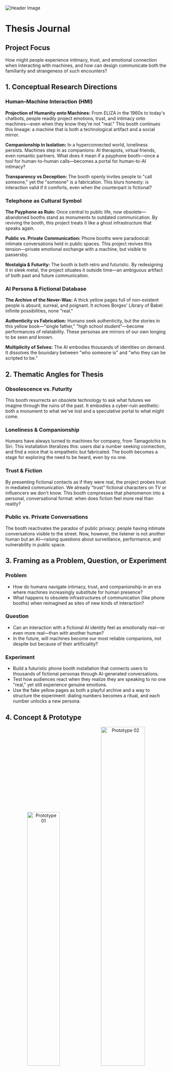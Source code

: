 ![Header Image](documentation/image/header.jpg)

# Thesis Journal

## Project Focus

How might people experience intimacy, trust, and emotional connection when interacting with machines, and how can design communicate both the familiarity and strangeness of such encounters?

## 1. Conceptual Research Directions

### Human–Machine Interaction (HMI)

**Projection of Humanity onto Machines:** From ELIZA in the 1960s to today's chatbots, people readily project emotions, trust, and intimacy onto machines—even when they know they're not "real." This booth continues this lineage: a machine that is both a technological artifact and a social mirror.

**Companionship in Isolation:** In a hyperconnected world, loneliness persists. Machines step in as companions: AI therapists, virtual friends, even romantic partners. What does it mean if a payphone booth—once a tool for human-to-human calls—becomes a portal for human-to-AI intimacy?

**Transparency vs Deception:** The booth openly invites people to "call someone," yet the "someone" is a fabrication. This blurs honesty: is interaction valid if it comforts, even when the counterpart is fictional?

### Telephone as Cultural Symbol

**The Payphone as Ruin:** Once central to public life, now obsolete—abandoned booths stand as monuments to outdated communication. By reviving the booth, this project treats it like a ghost infrastructure that speaks again.

**Public vs. Private Communication:** Phone booths were paradoxical: intimate conversations held in public spaces. This project revives this tension—private emotional exchange with a machine, but visible to passersby.

**Nostalgia & Futurity:** The booth is both retro and futuristic. By redesigning it in sleek metal, the project situates it outside time—an ambiguous artifact of both past and future communication.

### AI Persona & Fictional Database

**The Archive of the Never-Was:** A thick yellow pages full of non-existent people is absurd, surreal, and poignant. It echoes Borges' Library of Babel: infinite possibilities, none "real."

**Authenticity vs Fabrication:** Humans seek authenticity, but the stories in this yellow book—"single father," "high school student"—become performances of relatability. These personas are mirrors of our own longing to be seen and known.

**Multiplicity of Selves:** The AI embodies thousands of identities on demand. It dissolves the boundary between "who someone is" and "who they can be scripted to be."

## 2. Thematic Angles for Thesis

### Obsolescence vs. Futurity

This booth resurrects an obsolete technology to ask what futures we imagine through the ruins of the past. It embodies a cyber-ruin aesthetic: both a monument to what we've lost and a speculative portal to what might come.

### Loneliness & Companionship

Humans have always turned to machines for company, from Tamagotchis to Siri. This installation literalizes this: users dial a number seeking connection, and find a voice that is empathetic but fabricated. The booth becomes a stage for exploring the need to be heard, even by no one.

### Trust & Fiction

By presenting fictional contacts as if they were real, the project probes trust in mediated communication. We already "trust" fictional characters on TV or influencers we don't know. This booth compresses that phenomenon into a personal, conversational format: when does fiction feel more real than reality?

### Public vs. Private Conversations

The booth reactivates the paradox of public privacy: people having intimate conversations visible to the street. Now, however, the listener is not another human but an AI—raising questions about surveillance, performance, and vulnerability in public space.

## 3. Framing as a Problem, Question, or Experiment

### Problem

- How do humans navigate intimacy, trust, and companionship in an era where machines increasingly substitute for human presence?
- What happens to obsolete infrastructures of communication (like phone booths) when reimagined as sites of new kinds of interaction?

### Question

- Can an interaction with a fictional AI identity feel as emotionally real—or even more real—than with another human?
- In the future, will machines become our most reliable companions, not despite but because of their artificiality?

### Experiment

- Build a futuristic phone booth installation that connects users to thousands of fictional personas through AI-generated conversations.
- Test how audiences react when they realize they are speaking to no one "real," yet still experience genuine emotions.
- Use the fake yellow pages as both a playful archive and a way to structure the experiment: dialing numbers becomes a ritual, and each number unlocks a new persona.

## 4. Concept & Prototype

<div align="center">
  <img src="documentation/image/prototype%2001.jpg" alt="Prototype 01" width="45%">
  <img src="documentation/image/prototype%2002.png" alt="Prototype 02" width="52%">
</div>

To begin testing how human–machine intimacy might be framed through design, I created a 1:10 scale prototype using 3D-printed PLA parts and screws. The structure is semi-open with straight, minimal planes, emphasizing a futuristic and mechanical presence. This model was less about interactivity and more about exploring form: how the physical silhouette and assembly methods can signal authority, strangeness, and anticipation of a machine encounter.

The process revealed how practical design choices—flat planes, intersecting joints, visible fasteners—produced unexpected sculptural clarity. Even at a small scale, the form felt deliberate and monumental, suggesting that the booth itself could act as more than a container: it could be a stage for projection and encounter. Future iterations will explore surface treatments and larger-scale prototypes to test how these qualities translate to a full installation.

## 5. Interactive Prototype

![Prototype 03](documentation/image/prototype%2003.png)

### Document & Reflection

Over this cycle I combined two research techniques—precedent analysis and a semi-structured expert interview—with a hands-on, full-scale interaction prototype. Studying ELIZA, Lozano-Hemmer, Blast Theory, and QS Ventures helped me name the qualities I'm after: a voice-first encounter that feels familiar yet strange, credible without over-explaining, and staged through a reduced, retro-futurist form. That review clarified my design drivers (geometric planes, exposed joinery, minimal cues, ritualized dialing) and gave me criteria to judge the build: legibility of affordances, perceived "presence," and whether fiction remains believable.

I interviewed Robert Hickman, a sculptor known for public installations that balance approachability and durability. His advice grounded my aesthetic and structural choices. He emphasized that a piece feels "inviting" when it meets people at hand or eye level and avoids overly sharp or closed geometries. He also stressed material honesty—forms that look heavy should be heavy—and noted that signage rarely guides interaction; people respond more to tactile and spatial cues. From him I learned that warmth can come from proportion and finish, not literal decoration, and that public work succeeds when it seems sturdy yet touchable. His remarks reinforced my aim to make the booth accessible and ritualistic rather than decorative.

For user testing, I built a cardboard prototype with an embedded handset and numpad connected to my laptop, where the software was fully functional for calls to ten personas. Users could complete the ritual (find → dial → lift) with minimal instruction, suggesting that the affordances read. Some described the form as "cold" and "machine-like," aligning with my minimalist–brutalist intention, while a few didn't immediately read it as a "phone booth" compared to my previous 3D-printed prototype—which I see as a productive strangeness. Next, I plan to refine the proportions, round select edges, add a small platform shelf for the phone book, and integrate subtle LED/state cues to test legibility, latency, feel, and perceived presence. I also plan to make the interaction feel more realistic by updating the software—for example, adding latency between dialing and the persona picking up, letting some personas not answer at all, and including sound effects such as dialing tones and handset pick-up and hang-up sounds.